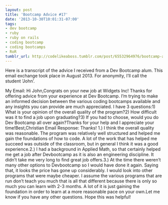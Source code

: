 ```yaml
---
layout: post
title: 'Bootcamp Advice #17'
date: '2013-10-30T10:01:31-07:00'
tags:
- dev bootcamp
- ruby
- ruby on rails
- coding bootcamp
- coding bootcamps
- RoR
tumblr_url: http://codelikeaboss.tumblr.com/post/65532964976/bootcamp-advice-17
---
```



Here is a transcript of the advice I received from a Dev Bootcamp alum. This email exchange took place in August 2013. For anonymity, I’ll call the student ‘John’.

My Email:
Hi John,Congrats on your new job at Widgets Inc! Thanks for offering advice from your experience at Dev Bootcamp. I’m trying to make an informed decision between the various coding bootcamps available and any insights you can provide are much appreciated. I have 3 questions:1) What is your opinion of the overall quality of the program?2) How difficult was it to find a job upon graduating?3) If you had to choose, would you do Dev Bootcamp all over again?Thanks for your help and I appreciate your time!Best,Christian
Email Response:
Thanks! 1.) I think the overall quality was reasonable. The program was relatively well structured and helped me gain the foundations of how to code. A lot of the work that has helped me succeed was outside of the classroom, but in general I think it was a good experience.2.) I had a background in Applied Math, so that certainly helped me get a job after Devbootcamp as it is also an engineering discipline. It didn’t take me very long to find great job offers.3.) At the time there weren’t many other options to Devbootcamp so I would have done it again. Saying that, it looks the price has gone up considerably. I would look into other programs that were maybe cheaper. I assume the various programs that are run don’t teach you much that is all that different because there is only so much you can learn with 2-3 months. A lot of it is just gaining the foundation in order to learn at a more reasonable pace on your own.Let me know if you have any other questions. Hope this was helpful!
